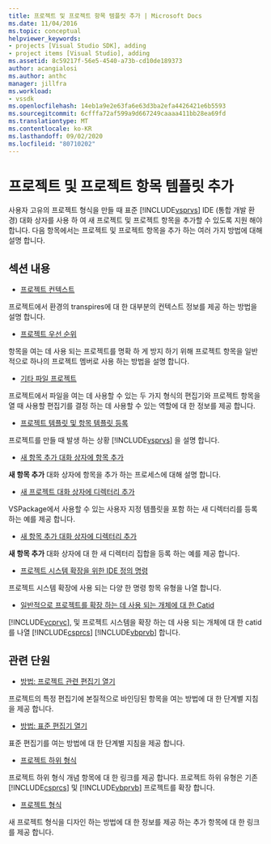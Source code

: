 ```yaml
---
title: 프로젝트 및 프로젝트 항목 템플릿 추가 | Microsoft Docs
ms.date: 11/04/2016
ms.topic: conceptual
helpviewer_keywords:
- projects [Visual Studio SDK], adding
- project items [Visual Studio], adding
ms.assetid: 8c59217f-56e5-4540-a73b-cd10de189373
author: acangialosi
ms.author: anthc
manager: jillfra
ms.workload:
- vssdk
ms.openlocfilehash: 14eb1a9e2e63fa6e63d3ba2efa4426421e6b5593
ms.sourcegitcommit: 6cfffa72af599a9d667249caaaa411bb28ea69fd
ms.translationtype: MT
ms.contentlocale: ko-KR
ms.lasthandoff: 09/02/2020
ms.locfileid: "80710202"
---
```

# <a name="add-project-and-project-item-templates"></a>프로젝트 및 프로젝트 항목 템플릿 추가
사용자 고유의 프로젝트 형식을 만들 때 표준 [!INCLUDE[vsprvs](../../code-quality/includes/vsprvs_md.md)] IDE (통합 개발 환경) 대화 상자를 사용 하 여 새 프로젝트 및 프로젝트 항목을 추가할 수 있도록 지원 해야 합니다. 다음 항목에서는 프로젝트 및 프로젝트 항목을 추가 하는 여러 가지 방법에 대해 설명 합니다.

## <a name="in-this-section"></a>섹션 내용
- [프로젝트 컨텍스트](../../extensibility/internals/project-context.md)

 프로젝트에서 환경의 transpires에 대 한 대부분의 컨텍스트 정보를 제공 하는 방법을 설명 합니다.

- [프로젝트 우선 순위](../../extensibility/internals/project-priority.md)

 항목을 여는 데 사용 되는 프로젝트를 명확 하 게 방지 하기 위해 프로젝트 항목을 일반적으로 하나의 프로젝트 멤버로 사용 하는 방법을 설명 합니다.

- [기타 파일 프로젝트](../../extensibility/internals/miscellaneous-files-project.md)

 프로젝트에서 파일을 여는 데 사용할 수 있는 두 가지 형식의 편집기와 프로젝트 항목을 열 때 사용할 편집기를 결정 하는 데 사용할 수 있는 역할에 대 한 정보를 제공 합니다.

- [프로젝트 템플릿 및 항목 템플릿 등록](../../extensibility/internals/registering-project-and-item-templates.md)

 프로젝트를 만들 때 발생 하는 상황 [!INCLUDE[vsprvs](../../code-quality/includes/vsprvs_md.md)] 을 설명 합니다.

- [새 항목 추가 대화 상자에 항목 추가](../../extensibility/internals/adding-items-to-the-add-new-item-dialog-boxes.md)

 **새 항목 추가** 대화 상자에 항목을 추가 하는 프로세스에 대해 설명 합니다.

- [새 프로젝트 대화 상자에 디렉터리 추가](../../extensibility/internals/adding-directories-to-the-new-project-dialog-box.md)

 VSPackage에서 사용할 수 있는 사용자 지정 템플릿을 포함 하는 새 디렉터리를 등록 하는 예를 제공 합니다.

- [새 항목 추가 대화 상자에 디렉터리 추가](../../extensibility/internals/adding-directories-to-the-add-new-item-dialog-box.md)

 **새 항목 추가** 대화 상자에 대 한 새 디렉터리 집합을 등록 하는 예를 제공 합니다.

- [프로젝트 시스템 확장을 위한 IDE 정의 명령](../../extensibility/internals/ide-defined-commands-for-extending-project-systems.md)

 프로젝트 시스템 확장에 사용 되는 다양 한 명령 항목 유형을 나열 합니다.

- [일반적으로 프로젝트를 확장 하는 데 사용 되는 개체에 대 한 Catid](../../extensibility/internals/catids-for-objects-that-are-typically-used-to-extend-projects.md)

 [!INCLUDE[vcprvc](../../code-quality/includes/vcprvc_md.md)], 및 프로젝트 시스템을 확장 하는 데 사용 되는 개체에 대 한 catid를 나열 [!INCLUDE[csprcs](../../data-tools/includes/csprcs_md.md)] [!INCLUDE[vbprvb](../../code-quality/includes/vbprvb_md.md)] 합니다.

## <a name="related-sections"></a>관련 단원
- [방법: 프로젝트 관련 편집기 열기](../../extensibility/how-to-open-project-specific-editors.md)

 프로젝트의 특정 편집기에 본질적으로 바인딩된 항목을 여는 방법에 대 한 단계별 지침을 제공 합니다.

- [방법: 표준 편집기 열기](../../extensibility/how-to-open-standard-editors.md)

 표준 편집기를 여는 방법에 대 한 단계별 지침을 제공 합니다.

- [프로젝트 하위 형식](../../extensibility/internals/project-subtypes.md)

 프로젝트 하위 형식 개념 항목에 대 한 링크를 제공 합니다. 프로젝트 하위 유형은 기존 [!INCLUDE[csprcs](../../data-tools/includes/csprcs_md.md)] 및 [!INCLUDE[vbprvb](../../code-quality/includes/vbprvb_md.md)] 프로젝트를 확장 합니다.

- [프로젝트 형식](../../extensibility/internals/project-types.md)

 새 프로젝트 형식을 디자인 하는 방법에 대 한 정보를 제공 하는 추가 항목에 대 한 링크를 제공 합니다.
